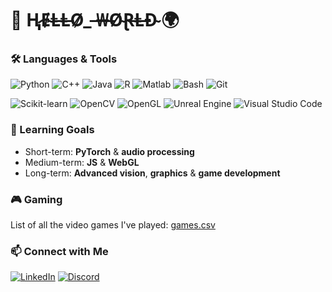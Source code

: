 # 🤖 Ⱨ̷Ɇ̴Ⱡ̶Ⱡ̵Ø̷_ ̶₩̶Ø̴Ɽ̶Ⱡ̶Đ̴ 🌍

### 🛠️ Languages & Tools

![Python](https://skillicons.dev/icons?i=py)
![C++](https://skillicons.dev/icons?i=cpp)
![Java](https://skillicons.dev/icons?i=java&theme=light)
![R](https://skillicons.dev/icons?i=r)
![Matlab](https://skillicons.dev/icons?i=matlab)
![Bash](https://skillicons.dev/icons?i=bash)
![Git](https://skillicons.dev/icons?i=git)

![Scikit-learn](https://img.shields.io/badge/-sklearn-%23F7931E?logo=scikit-learn&logoColor=white)
![OpenCV](https://img.shields.io/badge/OpenCV-199900?logo=OpenCV&logoColor=FFFFFF)
![OpenGL](https://img.shields.io/badge/OpenGL-5586A4?logo=OpenGL&logoColor=FFFFFF)
![Unreal Engine](https://img.shields.io/badge/Unreal%20Engine-%23313131.svg?logo=unrealengine&logoColor=white)
![Visual Studio Code](https://custom-icon-badges.demolab.com/badge/VS_Code-%23313131.svg?logo=vscode&logoColor=white)

### 🎯 Learning Goals
- Short-term: **PyTorch** & **audio processing**
- Medium-term: **JS** & **WebGL**
- Long-term: **Advanced vision**, **graphics** & **game development**

### 🎮 Gaming
List of all the video games I've played: [games.csv](https://github.com/MJKagone/Video-game-database-manager/blob/master/games.csv)

### 📫 Connect with Me
[![LinkedIn](https://img.shields.io/badge/LinkedIn-0077B5?style=for-the-badge)](https://www.linkedin.com/in/miro-kakkonen-416b53196/)
[![Discord](https://img.shields.io/badge/Discord-5865F2?style=for-the-badge)](https://discord.gg/XxXfjxVs)
